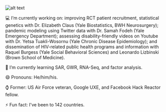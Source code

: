 ![alt text](https://raw.githubusercontent.com/neonseri/neonseri/master/chaotic_banner.png)

 💻  I’m currently working on: improving RCT patient recruitment, statistical genetics with Dr. Elizabeth Claus (Yale Biostatistics, BWH Neurosurgery); pandemic modeling using Twitter data with Dr. Samah Fodeh (Yale Emergency Department); assessing disability-friendly videos on Youtube with Dr. Yetsa Tuakli-Wosornu (Yale Chronic Disease Epidemiology); and dissemination of HIV-related public health programs and information with Raquel Burgess (Yale Social Behavioral Sciences) and Leonardo Lizbinski (Brown School of Medicine).

🌱 I’m currently learning SAR, GWR, RNA-Seq, and factor analysis.

 😄 Pronouns: He/him/his.

⌚ Former: US Air Force veteran, Google UXE, and Facebook Hack Reactor fellow.

⚡ Fun fact: I've been to 142 countries.  
